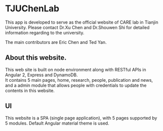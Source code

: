 # TJUChenLab

This app is developed to serve as the official website of CARE lab in Tianjin University. Please contact
Dr.Xu Chen and Dr.Shouwen Shi for detailed information regarding to the university.

The main contributors are Eric Chen and Ted Yan.

## About this website.
This web site is built on node environment along with RESTful APIs in Angular 2, Express and DynamoDB.  
It contains 5 main pages, home, research, people, publication and news, and a admin module that allows 
people with credentials to update the contents in this website.

## UI
This website is a SPA (single page application), with 5 pages supported by 5 modules. Default Angular material 
theme is used. 